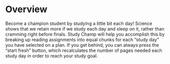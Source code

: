 # Overview
Become a champion student by studying a little bit each day! Science shows that we retain more if we study each day and sleep on it, rather than cramming right before finals. Study Champ will help you accomplish this by breaking up reading assignments into equal chunks for each “study day” you have selected on a plan. If you get behind, you can always press the “start fresh” button, which recalculates the number of pages needed each study day in order to reach your study goal.

